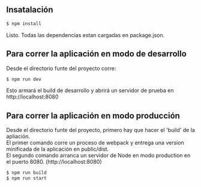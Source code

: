 ## Insatalación

```sh
$ npm install
```

Listo. Todas las dependencias estan cargadas en package.json.  
  

## Para correr la aplicación en modo de **desarrollo**

Desde el directorio funte del proyecto corre:

```sh
$ npm run dev
```
Esto armará el build de desarrollo y abrirá un servidor de prueba en http://localhost:8080

## Para correr la aplicación en modo **producción**

Desde el directorio funte del proyecto, primero hay que hacer el 'build' de la apliación.  
El primer comando corre un proceso de webpack y entrega una version minificada de la aplicación en public/dist.  
El segundo comando arranca un servidor de Node en modo production en el puerto 8080. (http://localhost:8080)

```sh
$ npm run build
$ npm run start
```